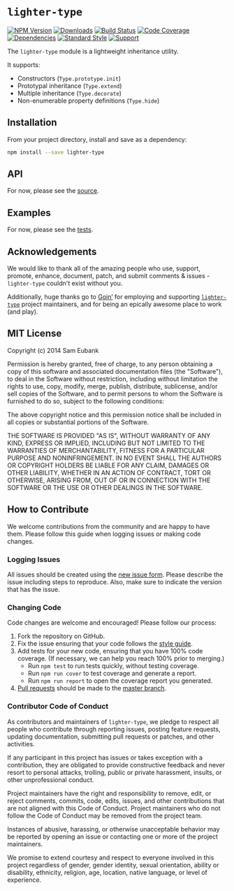 # `lighter-type`
[![NPM Version](https://img.shields.io/npm/v/lighter-type.svg)](https://npmjs.org/package/lighter-type)
[![Downloads](https://img.shields.io/npm/dm/lighter-type.svg)](https://npmjs.org/package/lighter-type)
[![Build Status](https://img.shields.io/travis/lighterio/lighter-type.svg)](https://travis-ci.org/lighterio/lighter-type)
[![Code Coverage](https://img.shields.io/coveralls/lighterio/lighter-type/master.svg)](https://coveralls.io/r/lighterio/lighter-type)
[![Dependencies](https://img.shields.io/david/lighterio/lighter-type.svg)](https://david-dm.org/lighterio/lighter-type)
[![Standard Style](https://img.shields.io/badge/code%20style-standard-brightgreen.svg)](https://github.com/feross/standard)
[![Support](https://img.shields.io/gratipay/Lighter.io.svg)](https://gratipay.com/Lighter.io/)

The `lighter-type` module is a lightweight inheritance utility.

It supports:
* Constructors (`Type.prototype.init`)
* Prototypal inheritance (`Type.extend`)
* Multiple inheritance (`Type.decorate`)
* Non-enumerable property definitions (`Type.hide`)


## Installation

From your project directory, install and save as a dependency:
```bash
npm install --save lighter-type
```


## API

For now, please see the [source](https://github.com/lighterio/lighter-type/blob/master/lighter-type.js).


## Examples

For now, please see the [tests](https://github.com/lighterio/lighter-type/blob/master/test/type.js).


## Acknowledgements

We would like to thank all of the amazing people who use, support,
promote, enhance, document, patch, and submit comments & issues -
`lighter-type` couldn't exist without you.

Additionally, huge thanks go to [Goin’](https://goin.io) for employing
and supporting [`lighter-type`](http://lighter.io/lighter-type) project
maintainers, and for being an epically awesome place to work (and play).


## MIT License

Copyright (c) 2014 Sam Eubank

Permission is hereby granted, free of charge, to any person obtaining a copy
of this software and associated documentation files (the "Software"), to deal
in the Software without restriction, including without limitation the rights
to use, copy, modify, merge, publish, distribute, sublicense, and/or sell
copies of the Software, and to permit persons to whom the Software is
furnished to do so, subject to the following conditions:

The above copyright notice and this permission notice shall be included in all
copies or substantial portions of the Software.

THE SOFTWARE IS PROVIDED "AS IS", WITHOUT WARRANTY OF ANY KIND, EXPRESS OR
IMPLIED, INCLUDING BUT NOT LIMITED TO THE WARRANTIES OF MERCHANTABILITY,
FITNESS FOR A PARTICULAR PURPOSE AND NONINFRINGEMENT. IN NO EVENT SHALL THE
AUTHORS OR COPYRIGHT HOLDERS BE LIABLE FOR ANY CLAIM, DAMAGES OR OTHER
LIABILITY, WHETHER IN AN ACTION OF CONTRACT, TORT OR OTHERWISE, ARISING FROM,
OUT OF OR IN CONNECTION WITH THE SOFTWARE OR THE USE OR OTHER DEALINGS IN THE
SOFTWARE.


## How to Contribute

We welcome contributions from the community and are happy to have them.
Please follow this guide when logging issues or making code changes.

### Logging Issues

All issues should be created using the
[new issue form](https://github.com/lighterio/lighter-type/issues/new).
Please describe the issue including steps to reproduce. Also, make sure
to indicate the version that has the issue.

### Changing Code

Code changes are welcome and encouraged! Please follow our process:

1. Fork the repository on GitHub.
2. Fix the issue ensuring that your code follows the
   [style guide](http://lighter.io/style-guide).
3. Add tests for your new code, ensuring that you have 100% code coverage.
   (If necessary, we can help you reach 100% prior to merging.)
   * Run `npm test` to run tests quickly, without testing coverage.
   * Run `npm run cover` to test coverage and generate a report.
   * Run `npm run report` to open the coverage report you generated.
4. [Pull requests](http://help.github.com/send-pull-requests/) should be made
   to the [master branch](https://github.com/lighterio/lighter-type/tree/master).

### Contributor Code of Conduct

As contributors and maintainers of `lighter-type`, we pledge to respect all
people who contribute through reporting issues, posting feature requests,
updating documentation, submitting pull requests or patches, and other
activities.

If any participant in this project has issues or takes exception with a
contribution, they are obligated to provide constructive feedback and never
resort to personal attacks, trolling, public or private harassment, insults, or
other unprofessional conduct.

Project maintainers have the right and responsibility to remove, edit, or
reject comments, commits, code, edits, issues, and other contributions
that are not aligned with this Code of Conduct. Project maintainers who do
not follow the Code of Conduct may be removed from the project team.

Instances of abusive, harassing, or otherwise unacceptable behavior may be
reported by opening an issue or contacting one or more of the project
maintainers.

We promise to extend courtesy and respect to everyone involved in this project
regardless of gender, gender identity, sexual orientation, ability or
disability, ethnicity, religion, age, location, native language, or level of
experience.
